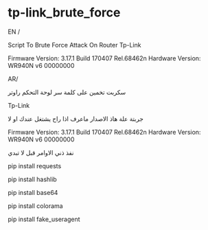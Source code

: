 # tp-link_brute_force

EN /

Script To Brute Force Attack On Router Tp-Link

Firmware Version:
3.17.1 Build 170407 Rel.68462n
Hardware Version:
WR940N v6 00000000

AR/ 

سكربت تخمين على كلمة سر لوحة التحكم راوتر 


Tp-Link

جربتة علة هاذ الاصدار ماعرف اذا راح يشتغل عندك او لا


Firmware Version:
3.17.1 Build 170407 Rel.68462n
Hardware Version:
WR940N v6 00000000

نفذ ذني الاوامر قبل لا تبدي

pip install requests


pip install hashlib


pip install base64


pip install colorama



pip install fake_useragent
